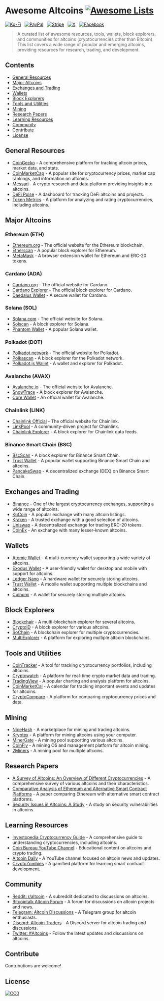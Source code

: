 # Awesome Altcoins [![Awesome Lists](https://srv-cdn.himpfen.io/badges/awesome-lists/awesomelists-flat.svg)](https://github.com/awesomelistsio/awesome)

[![Ko-Fi](https://srv-cdn.himpfen.io/badges/kofi/kofi-flat.svg)](https://ko-fi.com/awesomelists) &nbsp; [![PayPal](https://srv-cdn.himpfen.io/badges/paypal/paypal-flat.svg)](https://www.paypal.com/donate/?hosted_button_id=3LLKRXJU44EJJ) &nbsp; [![Stripe](https://srv-cdn.himpfen.io/badges/stripe/stripe-flat.svg)](https://tinyurl.com/e8ymxdw3) &nbsp; [![X](https://srv-cdn.himpfen.io/badges/twitter/twitter-flat.svg)](https://x.com/ListsAwesome) &nbsp; [![Facebook](https://srv-cdn.himpfen.io/badges/facebook-pages/facebook-pages-flat.svg)](https://www.facebook.com/awesomelists)

> A curated list of awesome resources, tools, wallets, block explorers, and communities for altcoins (cryptocurrencies other than Bitcoin). This list covers a wide range of popular and emerging altcoins, providing resources for research, trading, and development.

## Contents

- [General Resources](#general-resources)
- [Major Altcoins](#major-altcoins)
- [Exchanges and Trading](#exchanges-and-trading)
- [Wallets](#wallets)
- [Block Explorers](#block-explorers)
- [Tools and Utilities](#tools-and-utilities)
- [Mining](#mining)
- [Research Papers](#research-papers)
- [Learning Resources](#learning-resources)
- [Community](#community)
- [Contribute](#contribute)
- [License](#license)

## General Resources

- [CoinGecko](https://www.coingecko.com/) - A comprehensive platform for tracking altcoin prices, market data, and stats.
- [CoinMarketCap](https://coinmarketcap.com/) - A popular site for cryptocurrency prices, market cap rankings, and information on altcoins.
- [Messari](https://messari.io/) - A crypto research and data platform providing insights into altcoins.
- [DeFi Pulse](https://defipulse.com/) - A dashboard for tracking DeFi altcoins and projects.
- [Token Metrics](https://www.tokenmetrics.com/) - A platform for analyzing and rating cryptocurrencies, including altcoins.

## Major Altcoins

### Ethereum (ETH)
- [Ethereum.org](https://ethereum.org/) - The official website for the Ethereum blockchain.
- [Etherscan](https://etherscan.io/) - A popular block explorer for Ethereum.
- [MetaMask](https://metamask.io/) - A browser extension wallet for Ethereum and ERC-20 tokens.

### Cardano (ADA)
- [Cardano.org](https://www.cardano.org/) - The official website for Cardano.
- [Cardano Explorer](https://explorer.cardano.org/) - The official block explorer for Cardano.
- [Daedalus Wallet](https://daedaluswallet.io/) - A secure wallet for Cardano.

### Solana (SOL)
- [Solana.com](https://solana.com/) - The official website for Solana.
- [Solscan](https://solscan.io/) - A block explorer for Solana.
- [Phantom Wallet](https://phantom.app/) - A popular Solana wallet.

### Polkadot (DOT)
- [Polkadot.network](https://polkadot.network/) - The official website for Polkadot.
- [Polkascan](https://polkascan.io/) - A block explorer for the Polkadot network.
- [Polkadot.js Wallet](https://polkadot.js.org/apps/#/explorer) - A wallet and explorer for Polkadot.

### Avalanche (AVAX)
- [Avalanche.io](https://avax.network/) - The official website for Avalanche.
- [SnowTrace](https://snowtrace.io/) - A block explorer for Avalanche.
- [Core Wallet](https://core.app/) - An official wallet for Avalanche.

### Chainlink (LINK)
- [Chainlink Official](https://chain.link/) - The official website for Chainlink.
- [LinkPool](https://www.linkpool.io/) - A community-driven project for Chainlink.
- [Chainlink Explorer](https://feeds.chain.link/) - A block explorer for Chainlink data feeds.

### Binance Smart Chain (BSC)
- [BscScan](https://bscscan.com/) - A block explorer for Binance Smart Chain.
- [Trust Wallet](https://trustwallet.com/) - A popular wallet supporting Binance Smart Chain and altcoins.
- [PancakeSwap](https://pancakeswap.finance/) - A decentralized exchange (DEX) on Binance Smart Chain.

## Exchanges and Trading

- [Binance](https://www.binance.com/) - One of the largest cryptocurrency exchanges, supporting a wide range of altcoins.
- [KuCoin](https://www.kucoin.com/) - A popular exchange with many altcoin listings.
- [Kraken](https://www.kraken.com/) - A trusted exchange with a good selection of altcoins.
- [Uniswap](https://uniswap.org/) - A decentralized exchange for trading ERC-20 tokens.
- [CoinEx](https://www.coinex.com/) - An exchange with many lesser-known altcoins.

## Wallets

- [Atomic Wallet](https://atomicwallet.io/) - A multi-currency wallet supporting a wide variety of altcoins.
- [Exodus Wallet](https://www.exodus.com/) - A user-friendly wallet for desktop and mobile with support for altcoins.
- [Ledger Nano](https://www.ledger.com/) - A hardware wallet for securely storing altcoins.
- [Trust Wallet](https://trustwallet.com/) - A mobile wallet supporting multiple blockchains and altcoins.
- [Coinomi](https://www.coinomi.com/) - A wallet for securely storing multiple altcoins.

## Block Explorers

- [Blockchair](https://blockchair.com/) - A multi-blockchain explorer for several altcoins.
- [CryptoID](https://chainz.cryptoid.info/) - A block explorer for various altcoins.
- [SoChain](https://sochain.com/) - A blockchain explorer for multiple cryptocurrencies.
- [MultiExplorer](https://www.multiexplorer.com/) - A platform for exploring multiple altcoin blockchains.

## Tools and Utilities

- [CoinTracker](https://www.cointracker.io/) - A tool for tracking cryptocurrency portfolios, including altcoins.
- [Cryptowatch](https://cryptowat.ch/) - A platform for real-time crypto market data and trading.
- [TradingView](https://www.tradingview.com/) - A popular charting and analysis platform for altcoins.
- [CoinMarketCal](https://coinmarketcal.com/) - A calendar for tracking important events and updates for altcoins.
- [CryptoCompare](https://www.cryptocompare.com/) - A platform for comparing cryptocurrency prices and data.

## Mining

- [NiceHash](https://www.nicehash.com/) - A marketplace for mining and trading altcoins.
- [Kryptex](https://www.kryptex.org/) - A platform for mining altcoins using your computer.
- [MinerGate](https://minergate.com/) - A mining pool supporting various altcoins.
- [CoinFly](https://coinfly.io/) - A mining OS and management platform for altcoin mining.
- [2Miners](https://2miners.com/) - A mining pool for multiple altcoins.

## Research Papers

- [A Survey of Altcoins: An Overview of Different Cryptocurrencies](https://arxiv.org/abs/1807.08572) - A comprehensive survey of various altcoins and their characteristics.
- [Comparative Analysis of Ethereum and Alternative Smart Contract Platforms](https://arxiv.org/abs/2001.05987) - A paper comparing Ethereum with alternative smart contract platforms.
- [Security Issues in Altcoins: A Study](https://arxiv.org/abs/1901.05040) - A study on security vulnerabilities in altcoins.

## Learning Resources

- [Investopedia Cryptocurrency Guide](https://www.investopedia.com/terms/c/cryptocurrency.asp) - A comprehensive guide to understanding cryptocurrencies, including altcoins.
- [Coin Bureau YouTube Channel](https://www.youtube.com/c/CoinBureau) - Educational content on altcoins and crypto trading.
- [Altcoin Daily](https://www.youtube.com/c/AltcoinDaily) - A YouTube channel focused on altcoin news and updates.
- [CryptoZombies](https://cryptozombies.io/) - A gamified platform for learning smart contract development.

## Community

- [Reddit: r/altcoin](https://www.reddit.com/r/altcoin/) - A subreddit dedicated to discussions on altcoins.
- [Bitcointalk Altcoin Forum](https://bitcointalk.org/index.php?board=67.0) - A forum for discussions on altcoin projects and news.
- [Telegram: Altcoin Discussions](https://t.me/altcoin) - A Telegram group for altcoin enthusiasts.
- [Discord: Altcoin Traders](https://discord.com/invite/altcointraders) - A Discord server for altcoin trading and discussions.
- [Twitter: #Altcoins](https://twitter.com/search?q=%23altcoins&src=typed_query) - Follow the latest updates and discussions on altcoins.

## Contribute

Contributions are welcome!

## License

[![CC0](https://mirrors.creativecommons.org/presskit/buttons/88x31/svg/by-sa.svg)](http://creativecommons.org/licenses/by-sa/4.0/)
